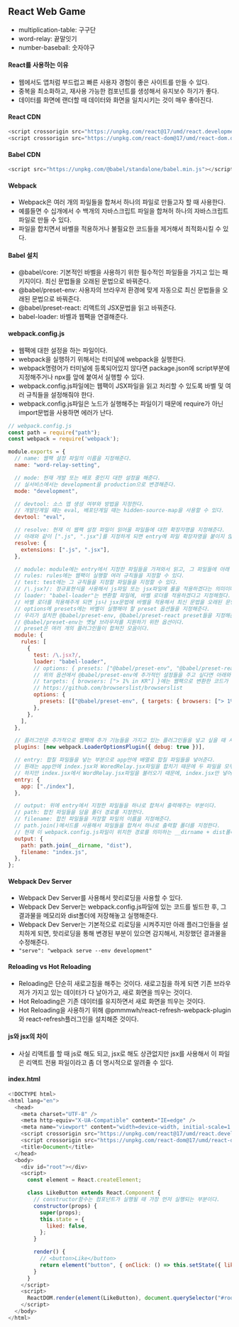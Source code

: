 ## React Web Game

- multiplication-table: 구구단
- word-relay: 끝말잇기
- number-baseball: 숫자야구

#### React를 사용하는 이유

- 웹에서도 앱처럼 부드럽고 빠른 사용자 경험이 좋은 사이트를 만들 수 있다.
- 중복을 최소화하고, 재사용 가능한 컴포넌트를 생성해서 유지보수 하기가 좋다.
- 데이터를 화면에 랜더할 때 데이터와 화면을 일치시키는 것이 매우 좋아진다. 

#### React CDN

```javascript
<script crossorigin src="https://unpkg.com/react@17/umd/react.development.js"></script>
<script crossorigin src="https://unpkg.com/react-dom@17/umd/react-dom.development.js"></script>
```

#### Babel CDN

```javascript
<script src="https://unpkg.com/@babel/standalone/babel.min.js"></script>
```

#### Webpack

- Webpack은 여러 개의 파일들을 합쳐서 하나의 파일로 만들고자 할 때 사용한다.
- 예를들면 수 십개에서 수 백개의 자바스크립트 파일을 합쳐허 하나의 자바스크립트 파일로 만들 수 있다.
- 파일을 합치면서 바벨을 적용하거나 불필요한 코드들을 제거해서 최적화시킬 수 있다.

#### Babel 설치

- @babel/core: 기본적인 바벨을 사용하기 위한 필수적인 파일들을 가지고 있는 패키지이다. 최신 문법들을 오래된 문법으로 바꿔준다.
- @babel/preset-env: 사용자의 브라우저 환경에 맞게 자동으로 최신 문법들을 오래된 문법으로 바꿔준다.
- @babel/preset-react: 리액트의 JSX문법을 읽고 바꿔준다.
- babel-loader: 바벨과 웹팩을 연결해준다.

#### webpack.config.js

- 웹팩에 대한 설정을 하는 파일이다.
- webpack을 실행하기 위해서는 터미널에 webpack을 실행한다.
- webpack명령어가 터미널에 등록되어있지 않다면 package.json에 script부분에 지정해주거나 npx를 앞에 붙여서 실행할 수 있다.
- webpack.config.js파일에는 웹팩이 JSX파일을 읽고 처리할 수 있도록 바벨 및 여러 규칙들을 설정해줘야 한다.
- webpack.config.js파일은 노드가 실행해주는 파일이기 때문에 require가 아닌 import문법을 사용하면 에러가 난다.

```javascript
// webpack.config.js
const path = require("path");
const webpack = require('webpack');

module.exports = {
  // name: 웹팩 설정 파일의 이름을 지정해준다.
  name: "word-relay-setting",

  // mode: 현재 개발 또는 배포 중인지 대한 설정을 해준다.
  // 실서비스에서는 development을 production으로 변경해준다.
  mode: "development",

  // devtool: 소스 맵 생성 여부와 방법을 지정한다.
  // 개발단계일 떄는 eval, 배포단계일 때는 hidden-source-map을 사용할 수 있다.
  devtool: "eval",

  // resolve: 현재 이 웹팩 설정 파일이 읽어올 파일들에 대한 확장자명을 지정해준다.
  // 아래와 같이 [".js", ".jsx"]를 지정하게 되면 entry에 파일 확장자명을 붙이지 않아도 js와 jsx파일을 자동으로 읽는다.
  resolve: {
    extensions: [".js", ".jsx"],
  },

  // module: module에는 entry에서 지정한 파일들을 가져와서 읽고, 그 파일들에 아래 규칙을 통해 모듈을 적용한 후, output에 반환한다.
  // rules: rules에는 웹팩이 실행할 여러 규칙들을 지정할 수 있다.
  // test: test에는 그 규칙들을 지정할 파일들을 지정할 수 있다.
  // /\.jsx?/: 정규표현식을 사용해서 js파일 또는 jsx파일에 룰을 적용하겠다는 의미이다.
  // loader: "babel-loader"는 변환할 파일에, 바벨 로더를 적용하겠다고 지정해줬다. 
  // 바벨 로더를 적용해주게 되면 js나 jsx문법에 바벨을 적용해서 최신 문법을 오래된 문법으로 변경해주도록 한다.
  // options에 presets에는 바벨이 실행해야 할 preset 옵션들을 지정해준다.
  // 우리가 설치한 @babel/preset-env, @babel/preset-react preset들을 지정해준다.
  // @babel/preset-env는 옛날 브라우저를 지원하기 위한 옵션이다.
  // preset은 여러 개의 플러그인들이 합쳐진 모음이다.
  module: {
    rules: [
      {
        test: /\.jsx?/,
        loader: "babel-loader",
        // options: { presets: ["@babel/preset-env", "@babel/preset-react"] },
        // 위의 옵션에서 @babel/preset-env에 추가적인 설정들을 주고 싶다면 아래와 같이 세분화해서 추가 설정들을 줄 수 있다.
        // targets: { browsers: ["> 1% in KR"] }에는 웹팩으로 변환한 코드가 지원할 브라우저에 대한 설정을 해줄 수 있다.
        // https://github.com/browserslist/browserslist
        options: {
          presets: [["@babel/preset-env", { targets: { browsers: ["> 1% in KR"] }, debug: true }], "@babel/preset-react"],
        },
      },
    ],
  },

  // 플러그인은 추가적으로 웹팩에 추가 기능들을 가지고 있는 플러그인들을 넣고 싶을 때 사용할 수 있다.
  plugins: [new webpack.LoaderOptionsPlugin({ debug: true })],

  // entry: 합칠 파일들을 넣는 부분으로 app안에 배열로 합칠 파일들을 넣어준다.
  // 원래는 app안에 index.jsx와 WoredRelay.jsx파일을 합치기 때문에 두 파일을 모두 적어줘야 한다.
  // 하지만 index.jsx에서 WordRelay.jsx파일을 불러오기 때문에, index.jsx만 넣어줘도 된다. (뒤에 확장자명 생략 가능)
  entry: {
    app: ["./index"],
  },

  // output: 위에 entry에서 지정한 파일들을 하나로 합쳐서 출력해주는 부분이다.
  // path: 합친 파일들을 담을 폴더 경로를 지정한다.
  // filename: 합친 파일들을 저장할 파일의 이름을 지정해준다.
  // path.join()메서드를 사용해서 파일들을 합쳐서 하나로 출력할 폴더를 지정한다.
  // 현재 이 webpack.config.js파일이 위치한 경로를 의미하는 __dirname + dist폴더에 합친 파일들을 담도록 한다.
  output: {
    path: path.join(__dirname, "dist"),
    filename: "index.js",
  },
};
```

#### Webpack Dev Server

- Webpack Dev Server를 사용해서 핫리로딩을 사용할 수 있다.
- Webpack Dev Server는 webpack.config.js파일에 있는 코드를 빌드한 후, 그 결과물을 메모리와 dist폴더에 저장해놓고 실행해준다.
- Webpack Dev Server는 기본적으로 리로딩을 시켜주지만 아래 플러그인들을 설치하게 되면, 핫리로딩을 통해 변경된 부분이 있으면 감지해서, 저장했던 결과물을 수정해준다.
- `"serve": "webpack serve --env development"`

#### Reloading vs Hot Reloading

- Reloading은 단순히 새로고침을 해주는 것이다. 새로고침을 하게 되면 기존 브라우저가 가지고 있는 데이터가 다 날아가고, 새로 화면을 띄우는 것이다.
- Hot Reloading은 기존 데이터를 유지하면서 새로 화면을 띄우는 것이다.
- Hot Reloading을 사용하기 위해 @pmmmwh/react-refresh-webpack-plugin와 react-refresh플러그인을 설치해준 것이다.

#### js와 jsx의 차이

- 사실 리액트를 할 때 js로 해도 되고, jsx로 해도 상관없지만 jsx를 사용해서 이 파일은 리액트 전용 파일이라고 좀 더 명시적으로 알려줄 수 있다.

#### index.html

```javascript
<!DOCTYPE html>
<html lang="en">
  <head>
    <meta charset="UTF-8" />
    <meta http-equiv="X-UA-Compatible" content="IE=edge" />
    <meta name="viewport" content="width=device-width, initial-scale=1.0" />
    <script crossorigin src="https://unpkg.com/react@17/umd/react.development.js"></script>
    <script crossorigin src="https://unpkg.com/react-dom@17/umd/react-dom.development.js"></script>
    <title>Document</title>
  </head>
  <body>
    <div id="root"></div>
    <script>
      const element = React.createElement;

      class LikeButton extends React.Component {
        // constructor함수는 컴포넌트가 실행될 때 가장 먼저 실행되는 부분이다.
        constructor(props) {
          super(props);
          this.state = {
            liked: false,
          };
        }

        render() {
          // <button>Like</button>
          return element("button", { onClick: () => this.setState({ liked: true }) }, this.state.liked ? "💖" : "💔"); 
        }
      }
    </script>
    <script>
      ReactDOM.render(element(LikeButton), document.querySelector("#root"));
    </script>
  </body>
</html>
```